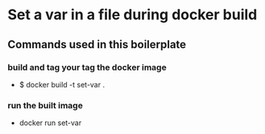 # Set a var in a file during docker build

## Commands used in this boilerplate

### build and tag your tag the docker image

- $ docker build -t set-var .

### run the built image

- docker run set-var

